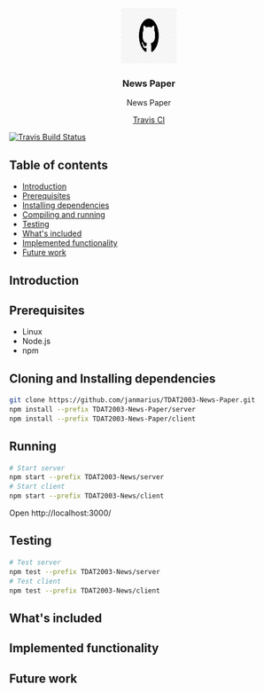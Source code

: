 <p align="center">
  <a href="https://github.com/janmarius/TDAT2003-News-Paper/">
    <img src="res/Logo.jpg" alt="logo" width="100" height="100">
  </a>
</p>

<h3 align="center">News Paper</h3>

<p align="center">
  News Paper
</p>

<p align="center">
  <a href="https://travis-ci.org/janmarius/TDAT2003-News-Paper?icon=travis/">Travis CI</a>
</p>

[![Travis Build Status](https://badgen.net/travis/janmarius/TDAT2003-News-Paper.svg?branch=master?icon=travis)](https://travis-ci.org/janmarius/TDAT2003-News-Paper)

## Table of contents

- [Introduction](#introduction)
- [Prerequisites](#prerequisites)
- [Installing dependencies](#installing-dependencies)
- [Compiling and running](#compiling-and-running)
- [Testing](#testing)
- [What's included](#whats-included)
- [Implemented functionality](#implemented-functionality)
- [Future work](#future-work)



## Introduction


## Prerequisites
* Linux
* Node.js
* npm

## Cloning and Installing dependencies
```sh
git clone https://github.com/janmarius/TDAT2003-News-Paper.git
npm install --prefix TDAT2003-News-Paper/server
npm install --prefix TDAT2003-News-Paper/client
```

## Running
```sh
# Start server
npm start --prefix TDAT2003-News/server
# Start client
npm start --prefix TDAT2003-News/client
```
Open http://localhost:3000/

## Testing
```sh
# Test server
npm test --prefix TDAT2003-News/server
# Test client
npm test --prefix TDAT2003-News/client
```

## What's included


## Implemented functionality


## Future work
